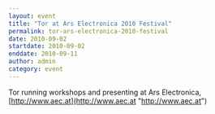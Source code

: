 ```yaml
---
layout: event
title: "Tor at Ars Electronica 2010 Festival"
permalink: tor-ars-electronica-2010-festival
date: 2010-09-02
startdate: 2010-09-02
enddate: 2010-09-11
author: admin
category: event
---
```


Tor running workshops and presenting at Ars Electronica, [http://www.aec.at](http://www.aec.at "http://www.aec.at")

